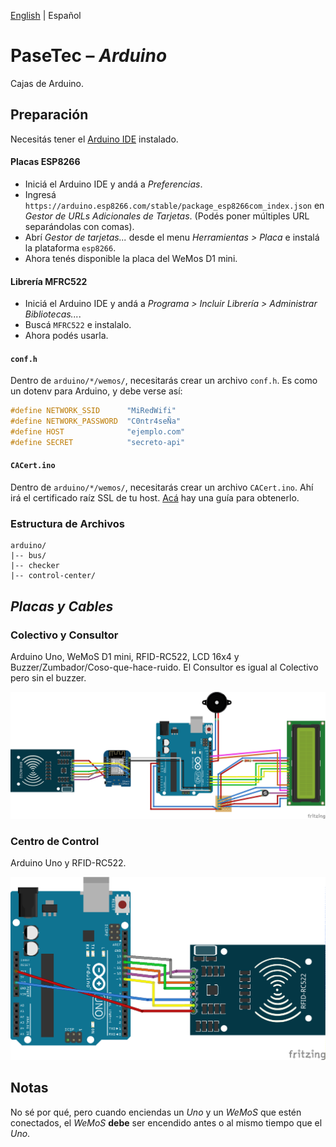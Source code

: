 [English](README.md) | Español

# PaseTec – _Arduino_

Cajas de Arduino.

## Preparación

Necesitás tener el [Arduino IDE](https://www.arduino.cc/en/main/software) instalado.

#### Placas ESP8266

- Iniciá el Arduino IDE y andá a _Preferencias_.
- Ingresá `https://arduino.esp8266.com/stable/package_esp8266com_index.json` en _Gestor de URLs Adicionales de Tarjetas_. (Podés poner múltiples URL separándolas con comas).
- Abrí _Gestor de tarjetas..._ desde el  menu _Herramientas > Placa_ e instalá la plataforma `esp8266`.
- Ahora tenés disponible la placa del WeMos D1 mini.

#### Librería MFRC522

- Iniciá el Arduino IDE y andá a _Programa > Incluir Librería > Administrar Bibliotecas..._.
- Buscá `MFRC522` e instalalo.
- Ahora podés usarla.

#### `conf.h`

Dentro de `arduino/*/wemos/`, necesitarás crear un archivo `conf.h`. Es como un dotenv para Arduino, y debe verse así:

```c++
#define NETWORK_SSID      "MiRedWifi"
#define NETWORK_PASSWORD  "C0ntr4seÑa"
#define HOST              "ejemplo.com"
#define SECRET            "secreto-api"
```

#### `CACert.ino`

Dentro de `arduino/*/wemos/`, necesitarás crear un archivo `CACert.ino`. Ahí irá el certificado raíz SSL de tu host. [Acá](.get_cacert/GET_CACERT.es.md) hay una guía para obtenerlo.

### Estructura de Archivos

```
arduino/
|-- bus/
|-- checker
|-- control-center/
```

## _Placas y Cables_

### Colectivo y Consultor

Arduino Uno, WeMoS D1 mini, RFID-RC522, LCD 16x4 y Buzzer/Zumbador/Coso-que-hace-ruido.
El Consultor es igual al Colectivo pero sin el buzzer.

![Colectivo](bus/bus.png)

### Centro de Control

Arduino Uno y RFID-RC522.

![Centro de Control](control-center/control-center.png)

## Notas

No sé por qué, pero cuando enciendas un _Uno_ y un _WeMoS_ que estén conectados, el _WeMoS_ **debe** ser encendido antes o al mismo tiempo que el _Uno_.